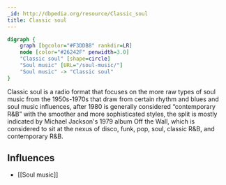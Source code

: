 ```yaml
---
_id: http://dbpedia.org/resource/Classic_soul
title: Classic soul
---
```


```dot
digraph {
	graph [bgcolor="#F3DDB8" rankdir=LR]
	node [color="#26242F" penwidth=3.0]
	"Classic soul" [shape=circle]
	"Soul music" [URL="/soul-music/"]
	"Soul music" -> "Classic soul"
}
```

Classic soul is a radio format that focuses on the more raw types of soul music from the 1950s-1970s that draw from certain rhythm and blues and soul music influences, after 1980 is generally considered “contemporary R&B” with the smoother and more sophisticated styles, the split is mostly indicated by Michael Jackson's 1979 album Off the Wall, which is considered to sit at the nexus of disco, funk, pop, soul, classic R&B, and contemporary R&B.

## Influences
- [[Soul music]]
